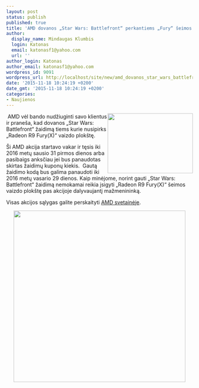 ```yaml
---
layout: post
status: publish
published: true
title: 'AMD dovanos „Star Wars: Battlefront“ perkantiems „Fury“ šeimos vaizdo plokštes'
author:
  display_name: Mindaugas Klumbis
  login: Katonas
  email: katonasf1@yahoo.com
  url: ''
author_login: Katonas
author_email: katonasf1@yahoo.com
wordpress_id: 9091
wordpress_url: http://localhost/site/new/amd_dovanos_star_wars_battlefront_perkantiems_fury_seimos_vaizdo_plokstes/
date: '2015-11-18 10:24:19 +0200'
date_gmt: '2015-11-18 10:24:19 +0200'
categories:
- Naujienos
---
```

<p>
	&nbsp;<a href="http://technews.lt/userfiles/AMD-Radeon-R9-Fury-Bundle-Star-Wars-635x447.jpg"><img alt="" src="http://technews.lt/userfiles/AMD-Radeon-R9-Fury-Bundle-Star-Wars-635x447.jpg" style="width: 230px; height: 162px; float: right;" /></a>AMD vėl bando nudžiuginti savo klientus ir prane&scaron;a, kad dovanos &bdquo;Star Wars: Battlefront&ldquo; žaidimą tiems kurie nusipirks &bdquo;Radeon R9 Fury(X)&ldquo; vaizdo plok&scaron;tę.</p>
<p>
	&Scaron;i AMD akcija startavo vakar ir tęsis iki 2016 metų sausio 31 pirmos dienos arba pasibaigs anksčiau jei bus panaudotas skirtas žaidimų kuponų kiekis. &nbsp;Gautą žaidimo kodą bus galima panaudoti iki 2016 metų vasario 29 dienos. Kaip minėjome, norint gauti &bdquo;Star Wars: Battlefront&ldquo; žaidimą nemokamai reikia įsigyti &bdquo;Radeon R9 Fury(X)&ldquo; &scaron;eimos vaizdo plok&scaron;tę pas akcijoje dalyvaujantį mažmenininką.</p>
<p>
	Visas akcijos sąlygas galite perskaityti <a href="http://www.amd4u.eu/starwarsbattlefront/">AMD svetainėje</a>.&nbsp;</p>
<p style="text-align: center;">
	<a href="http://technews.lt/userfiles/AMD-Radeon-R9-Fury-Star-Wars-Battlefront-635x635.jpg"><img alt="" src="http://technews.lt/userfiles/AMD-Radeon-R9-Fury-Star-Wars-Battlefront-635x635.jpg" style="width: 464px; height: 464px;" /></a></p>
